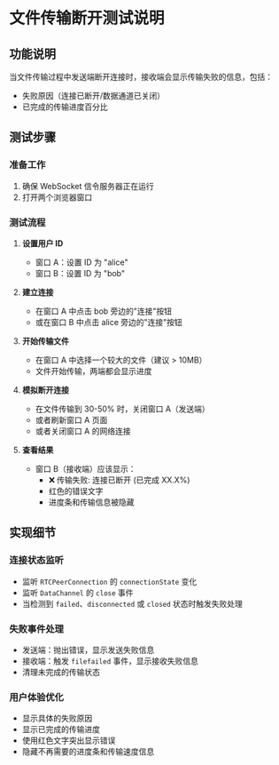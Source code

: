 # 文件传输断开测试说明

## 功能说明

当文件传输过程中发送端断开连接时，接收端会显示传输失败的信息，包括：
- 失败原因（连接已断开/数据通道已关闭）
- 已完成的传输进度百分比

## 测试步骤

### 准备工作
1. 确保 WebSocket 信令服务器正在运行
2. 打开两个浏览器窗口

### 测试流程
1. **设置用户 ID**
   - 窗口 A：设置 ID 为 "alice"
   - 窗口 B：设置 ID 为 "bob"

2. **建立连接**
   - 在窗口 A 中点击 bob 旁边的"连接"按钮
   - 或在窗口 B 中点击 alice 旁边的"连接"按钮

3. **开始传输文件**
   - 在窗口 A 中选择一个较大的文件（建议 > 10MB）
   - 文件开始传输，两端都会显示进度

4. **模拟断开连接**
   - 在文件传输到 30-50% 时，关闭窗口 A（发送端）
   - 或者刷新窗口 A 页面
   - 或者关闭窗口 A 的网络连接

5. **查看结果**
   - 窗口 B（接收端）应该显示：
     - ❌ 传输失败: 连接已断开 (已完成 XX.X%)
     - 红色的错误文字
     - 进度条和传输信息被隐藏

## 实现细节

### 连接状态监听
- 监听 `RTCPeerConnection` 的 `connectionState` 变化
- 监听 `DataChannel` 的 `close` 事件
- 当检测到 `failed`、`disconnected` 或 `closed` 状态时触发失败处理

### 失败事件处理
- 发送端：抛出错误，显示发送失败信息
- 接收端：触发 `filefailed` 事件，显示接收失败信息
- 清理未完成的传输状态

### 用户体验优化
- 显示具体的失败原因
- 显示已完成的传输进度
- 使用红色文字突出显示错误
- 隐藏不再需要的进度条和传输速度信息 